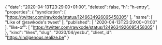 {
  "date": "2020-04-13T23:29:00+01:00",
  "deleted": false,
  "h": "h-entry",
  "properties": {
    "syndication": [
      "https://twitter.com/rawkode/status/1249634926095458305"
    ],
    "name": [
      "Like of @rawkode's tweet"
    ],
    "published": [
      "2020-04-13T23:29:00+01:00"
    ],
    "like-of": [
      "https://twitter.com/rawkode/status/1249634926095458305"
    ]
  },
  "kind": "likes",
  "slug": "2020/04/yezbu",
  "client_id": "https://indigenous.realize.be"
}
